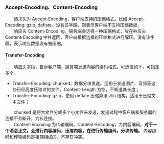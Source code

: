 ### Accept-Encoding、Content-Encoding
　　请求头为 Accept-Encoding，客户端支持的压缩格式，比如 Accept-Encoding: gzip, deflate。没有该字段，则表示客户端不支持压缩数据。<br />
　　响应头 Content-Encoding，服务端会选择一种压缩格式，放在响应头 Content-Encoding 中并返回，客户端根据选择的压缩格式进行解压。没有该字段，表示响应数据没有被压缩。

#### Transfer-Encoding
　　响应头字段，告诉客户端，服务端发送内容的编码格式，可选值如下，可指定多个。

- Transfer-Encoding: chunked，数据分块发送。适用于发送图片、音频等这些已经高度压缩过的文件。Content-Length 为空，不知道其长度；
- Transfer-Encoding: gzip，使用 deflate 压缩算法 zlib 结构，适用于压缩文本文件；

　　chunked 是将大文件分成多个小文件来发送，发送过程中客户端和服务器的连接不会断开，为长连接。<br />
　　Content-Encoding 为传输编码，Content-Encoding，为内容编码。**对于一个消息正文，会进行内容编码，压缩内容，在进行传输编码，分块传输。** 内容编码和传输编码是相辅相成的，不存在冲突。
